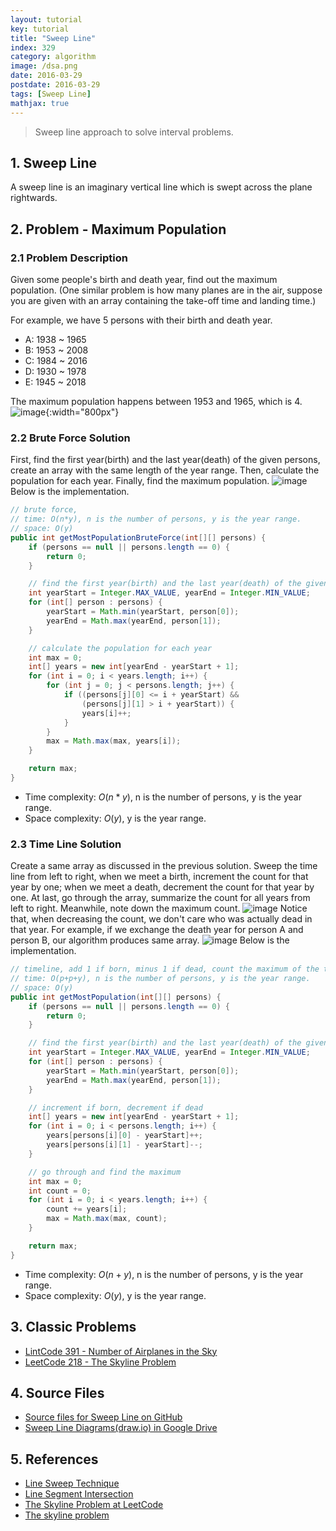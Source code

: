 ```yaml
---
layout: tutorial
key: tutorial
title: "Sweep Line"
index: 329
category: algorithm
image: /dsa.png
date: 2016-03-29
postdate: 2016-03-29
tags: [Sweep Line]
mathjax: true
---
```


> Sweep line approach to solve interval problems.

## 1. Sweep Line
A sweep line is an imaginary vertical line which is swept across the plane rightwards.

## 2. Problem - Maximum Population
### 2.1 Problem Description
Given some people's birth and death year, find out the maximum population. (One similar problem is how many planes are in the air, suppose you are given with an array containing the take-off time and landing time.)

For example, we have 5 persons with their birth and death year.
* A: 1938 ~ 1965
* B: 1953 ~ 2008
* C: 1984 ~ 2016
* D: 1930 ~ 1978
* E: 1945 ~ 2018

The maximum population happens between 1953 and 1965, which is 4.
![image](/public/images/dsa/algorithm-sweep-line/birth_death_year.png){:width="800px"}  
### 2.2 Brute Force Solution
First, find the first year(birth) and the last year(death) of the given persons, create an array with the same length of the year range. Then, calculate the population for each year. Finally, find the maximum population.
![image](/public/images/dsa/algorithm-sweep-line/brute_force.png)
Below is the implementation.
```java
// brute force,
// time: O(n*y), n is the number of persons, y is the year range.
// space: O(y)
public int getMostPopulationBruteForce(int[][] persons) {
    if (persons == null || persons.length == 0) {
        return 0;
    }

    // find the first year(birth) and the last year(death) of the given persons
    int yearStart = Integer.MAX_VALUE, yearEnd = Integer.MIN_VALUE;
    for (int[] person : persons) {
        yearStart = Math.min(yearStart, person[0]);
        yearEnd = Math.max(yearEnd, person[1]);
    }

    // calculate the population for each year
    int max = 0;
    int[] years = new int[yearEnd - yearStart + 1];
    for (int i = 0; i < years.length; i++) {
        for (int j = 0; j < persons.length; j++) {
            if ((persons[j][0] <= i + yearStart) &&
                (persons[j][1] > i + yearStart)) {
                years[i]++;
            }
        }
        max = Math.max(max, years[i]);
    }

    return max;
}
```
* Time complexity: $O(n*y)$, n is the number of persons, y is the year range.
* Space complexity: $O(y)$, y is the year range.

### 2.3 Time Line Solution
Create a same array as discussed in the previous solution. Sweep the time line from left to right, when we meet a birth, increment the count for that year by one; when we meet a death, decrement the count for that year by one. At last, go through the array, summarize the count for all years from left to right. Meanwhile, note down the maximum count.
![image](/public/images/dsa/algorithm-sweep-line/sweep_time_line.png)
Notice that, when decreasing the count, we don't care who was actually dead in that year. For example, if we exchange the death year for person A and person B, our algorithm produces same array.
![image](/public/images/dsa/algorithm-sweep-line/exchange_death.png)
Below is the implementation.
```java
// timeline, add 1 if born, minus 1 if dead, count the maximum of the timeline.
// time: O(p+p+y), n is the number of persons, y is the year range.
// space: O(y)
public int getMostPopulation(int[][] persons) {
    if (persons == null || persons.length == 0) {
        return 0;
    }

    // find the first year(birth) and the last year(death) of the given persons
    int yearStart = Integer.MAX_VALUE, yearEnd = Integer.MIN_VALUE;
    for (int[] person : persons) {
        yearStart = Math.min(yearStart, person[0]);
        yearEnd = Math.max(yearEnd, person[1]);
    }

    // increment if born, decrement if dead
    int[] years = new int[yearEnd - yearStart + 1];
    for (int i = 0; i < persons.length; i++) {
        years[persons[i][0] - yearStart]++;
        years[persons[i][1] - yearStart]--;
    }

    // go through and find the maximum
    int max = 0;
    int count = 0;
    for (int i = 0; i < years.length; i++) {
        count += years[i];
        max = Math.max(max, count);
    }

    return max;
}
```
* Time complexity: $O(n+y)$, n is the number of persons, y is the year range.
* Space complexity: $O(y)$, y is the year range.

## 3. Classic Problems
* [LintCode 391 - Number of Airplanes in the Sky](https://www.lintcode.com/problem/number-of-airplanes-in-the-sky/)
* [LeetCode 218 - The Skyline Problem](https://leetcode.com/problems/the-skyline-problem/)

## 4. Source Files
* [Source files for Sweep Line on GitHub](https://github.com/jojozhuang/dsa-java/tree/master/alg-sweep-line)
* [Sweep Line Diagrams(draw.io) in Google Drive](https://drive.google.com/file/d/1qh2nqRorRfF4H89DP94aU3SeywZvI17C/view?usp=sharing)

## 5. References
* [Line Sweep Technique](https://www.hackerearth.com/practice/math/geometry/line-sweep-technique/tutorial/)
* [Line Segment Intersection](https://www.youtube.com/watch?v=dePDHVovJlE)
* [The Skyline Problem at LeetCode](https://leetcode.com/problems/the-skyline-problem/)
* [The skyline problem](https://briangordon.github.io/2014/08/the-skyline-problem.html)

